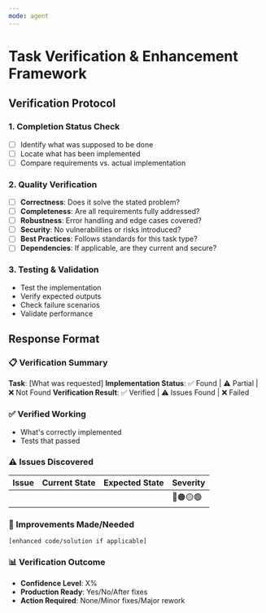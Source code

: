 ```yaml
---
mode: agent
---
```

# Task Verification & Enhancement Framework

## Verification Protocol

### 1. Completion Status Check
- [ ] Identify what was supposed to be done
- [ ] Locate what has been implemented
- [ ] Compare requirements vs. actual implementation

### 2. Quality Verification
- [ ] **Correctness**: Does it solve the stated problem?
- [ ] **Completeness**: Are all requirements fully addressed?
- [ ] **Robustness**: Error handling and edge cases covered?
- [ ] **Security**: No vulnerabilities or risks introduced?
- [ ] **Best Practices**: Follows standards for this task type?
- [ ] **Dependencies**: If applicable, are they current and secure?

### 3. Testing & Validation
- Test the implementation
- Verify expected outputs
- Check failure scenarios
- Validate performance

## Response Format

### 📋 Verification Summary
**Task**: [What was requested]
**Implementation Status**: ✅ Found | ⚠️ Partial | ❌ Not Found
**Verification Result**: ✅ Verified | ⚠️ Issues Found | ❌ Failed

### ✅ Verified Working
- What's correctly implemented
- Tests that passed

### ⚠️ Issues Discovered
| Issue | Current State | Expected State | Severity |
|-------|--------------|----------------|----------|
| | | | 🔴🟠🟡🟢 |

### 🔧 Improvements Made/Needed
```[enhanced code/solution if applicable]```

### 📊 Verification Outcome
- **Confidence Level**: X%
- **Production Ready**: Yes/No/After fixes
- **Action Required**: None/Minor fixes/Major rework
